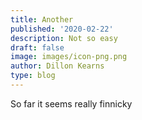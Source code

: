 ```yaml
---
title: Another
published: '2020-02-22'
description: Not so easy
draft: false
image: images/icon-png.png
author: Dillon Kearns
type: blog
---
```

So far it seems really finnicky
